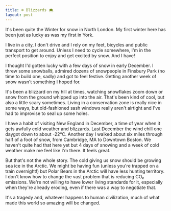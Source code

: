 ```yaml
---
title: ❄ Blizzards 🌨
layout: post
---
```


It's been quite the Winter for snow in North London. My first winter here has been just as lucky as
was my first in York.

<!--more-->

<!-- FIXME: Picture of snowman in York -->

I live in a city, I don't drive and I rely on my feet, bicycles and public transport to get around.
Unless I need to cycle somewhere, I'm in the perfect position to enjoy and get excited by snow. And
I have!

<!-- FIXME: Picture of Stroud Green in the snow -->

I thought I'd gotten lucky with a few days of snow in early December. I threw some snowballs,
admired dozens of snowpeople in Finsbury Park (no time to build one, sadly) and got to feel festive.
Getting another week of snow wasn't something I hoped for.

It's been a blizzard on my hill at times, watching snowflakes zoom down or snow from the ground
whipped up into the air. That's been kind of cool, but also a little scary sometimes. Living in a
conservation zone is really nice in some ways, but old-fashioned sash windows really aren't airtight
and I've had to improvise to seal up some holes.

I have a habit of visiting New England in December, a time of year when it gets awfully cold
weather and blizzards. Last December the wind chill one daygot down to about -22°C. Another day
I walked about six miles through half of a foot of snow, from Cambridge, MA to Downtown Boston.
We haven't quite had that here yet but 4 days of snowing and a week of cold weather make me feel
like I'm there. It feels great.

<!-- FIXME: Picture of the horde of snowpeople -->

But that's not the whole story. The cold giving us snow should be growing sea ice in the Arctic. We
might be having fun (unless you're trapped on a train overnight!) but Polar Bears in the Arctic will
have less hunting territory. I don't know how to change the vast problem that is reducing CO₂
emissions. We're not willing to have lower living standards for it, especially when they're already
eroding, even if there was a way to negotiate that.

It's a tragedy and, whatever happens to human civilization, much of what made this world so amazing
will be changed.
